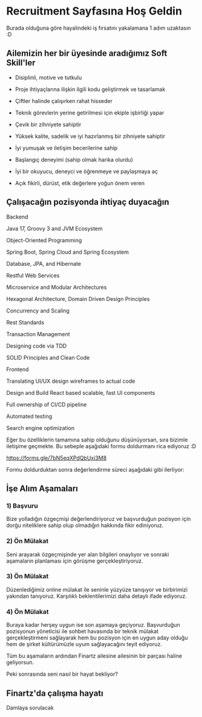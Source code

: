 # Recruitment Sayfasına Hoş Geldin
Burada olduğuna göre hayalindeki iş fırsatını yakalamana 1 adım uzaktasın :D

## Ailemizin her bir üyesinde aradığımız Soft Skill'ler

- Disiplinli, motive ve tutkulu

- Proje ihtiyaçlarına ilişkin ilgili kodu geliştirmek ve tasarlamak

- Çiftler halinde çalışırken rahat hisseder

- Teknik görevlerin yerine getirilmesi için ekiple işbirliği yapar

- Çevik bir zihniyete sahiptir

- Yüksek kalite, sadelik ve iyi hazırlanmış bir zihniyete sahiptir

- İyi yumuşak ve iletişim becerilerine sahip

- Başlangıç ​​deneyimi (sahip olmak harika olurdu)

- İyi bir okuyucu, deneyci ve öğrenmeye ve paylaşmaya aç
- Açık fikirli, dürüst, etik değerlere yoğun önem veren

## Çalışacağın pozisyonda ihtiyaç duyacağın 

Backend

Java 17, Groovy 3 and JVM Ecosystem

Object-Oriented Programming

Spring Boot, Spring Cloud and Spring Ecosystem

Database, JPA, and Hibernate

Restful Web Services

Microservice and Modular Architectures

Hexagonal Architecture, Domain Driven Design Principles

Concurrency and Scaling

Rest Standards

Transaction Management

Designing code via TDD

SOLID Principles and Clean Code


Frontend

Translating UI/UX design wireframes to actual code

Design and Build React based scalable, fast UI components

Full ownership of CI/CD pipeline

Automated testing

Search engine optimization




Eğer bu özelliklerin tamamına sahip olduğunu düşünüyorsan, sıra bizimle iletişime geçmekte. Bu sebeple aşağıdaki formu doldurmanı rica ediyoruz :D

https://forms.gle/7bN5eqXPdQbUxi3M8


Formu doldurduktan sonra değerlendirme süreci aşağıdaki gibi ilerliyor:

## İşe Alım Aşamaları

### 1) Başvuru
Bize yolladığın özgeçmişi değerlendiriyoruz ve başvurduğun pozisyon için dorğu niteliklere sahip olup olmadığın hakkında fikir ediniyoruz.

### 2) Ön Mülakat
Seni arayarak özgeçmişinde yer alan bilgileri onaylıyor ve sonraki aşamaların planlaması için görüşme gerçekleştiriyoruz.

### 3) Ön Mülakat
Düzenlediğimiz online mülakat ile seninle yüzyüze tanışıyor ve birbirimizi yakından tanıyoruz. Karşılıklı beklentilerimizi daha detaylı ifade ediyoruz.

### 4) Ön Mülakat
Buraya kadar herşey uygun ise son aşamaya geçiyoruz. Başvurduğun pozisyonun yöneticisi ile sohbet havasında bir teknik mülakat gerçekleştirmeni sağlayarak hem bu pozisyon için en uygun aday olduğu hem de  şirket kültürümüzle uyum sağlayacağını teyit ediyoruz.


Tüm bu aşamaların ardından Finartz ailesine ailesinin bir parçası haline geliyorsun.

Peki sonrasında seni nasıl bir hayat bekliyor?

## Finartz'da çalışma hayatı
Damlaya sorulacak
